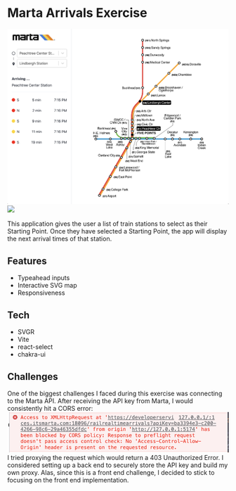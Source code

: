 # Marta Arrivals Exercise

![Application Screenshot](/public/screenshot.png)
<img src='/screenshot.png' width='200px'>

This application gives the user a list of train stations to select as their Starting Point.
Once they have selected a Starting Point, the app will display the next arrival times of that station.

## Features
- Typeahead inputs
- Interactive SVG map
- Responsiveness

## Tech
- SVGR
- Vite
- react-select
- chakra-ui

## Challenges
One of the biggest challenges I faced during this exercise was connecting to the Marta API. After receiving the API key from Marta, I would consistently hit a CORS error: 
![Cors Error](public/error-screenshot.png)
I tried proxying the request which would return a 403 Unauthorized Error.
I considered setting up a back end to securely store the API key and build my own proxy. Alas, since this is a front end challenge, I decided to stick to focusing on the front end implementation.
